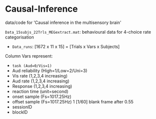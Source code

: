 # Causal-Inference
data/code for 'Causal inference in the multisensory brain'

`Data_15subjs_22Trls_MEGextract.mat`: behavioural data for 4-choice rate categorisation
- `Data_runs`: [1672 x 11 x 15] = [Trials x Vars x Subjects]

Column Vars represent:
  - `task (Aud=0/Vis=1)`
  - Aud reliability (High=1/Low=2/Uni=3)
  - Vis rate (1,2,3,4 increasing)
  - Aud rate (1,2,3,4 increasing)
  - Response (1,2,3,4 increasing)
  - reaction time (unit=second)
  - onset sample (Fs=1017.25Hz)
  - offset sample (Fs=1017.25Hz) 1 [1/60] blank frame after 0.55
  - sessionID
  - blockID
  
  
